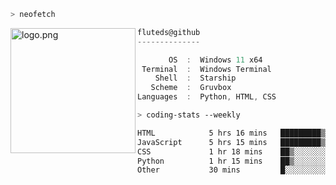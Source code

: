 ```zsh
> neofetch
```

<!--img align="left" src="https://github.com/fluteds.png" alt="logo.png" width="200"/>-->
<img align="left" src="https://external-content.duckduckgo.com/iu/?u=https%3A%2F%2F78.media.tumblr.com%2F975fca5f82161b190efdcaa05ffbd4ec%2Ftumblr_p6q6m9TJF01x3p3jmo1_500.png&f=1&nofb=1" alt="logo.png" width="200"/>

```csharp
fluteds@github
--------------

       OS  :  Windows 11 x64
 Terminal  :  Windows Terminal
    Shell  :  Starship
   Scheme  :  Gruvbox
Languages  :  Python, HTML, CSS
```

```zsh
> coding-stats --weekly
```

<!--START_SECTION:waka-->

```txt
HTML            5 hrs 16 mins   █████████▒░░░░░░░░░░░░░░░   36.80 %
JavaScript      5 hrs 15 mins   █████████▒░░░░░░░░░░░░░░░   36.76 %
CSS             1 hr 18 mins    ██▒░░░░░░░░░░░░░░░░░░░░░░   09.14 %
Python          1 hr 15 mins    ██▒░░░░░░░░░░░░░░░░░░░░░░   08.79 %
Other           30 mins         █░░░░░░░░░░░░░░░░░░░░░░░░   03.52 %
```

<!--END_SECTION:waka-->
